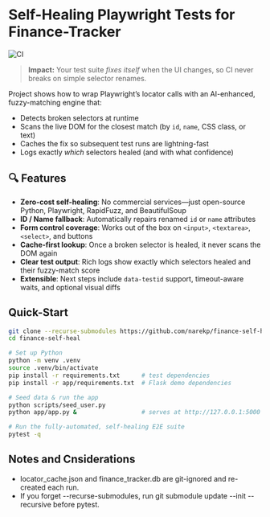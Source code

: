 # Self-Healing Playwright Tests for Finance-Tracker

![CI](https://github.com/narekp/finance-self-heal/actions/workflows/ci.yml/badge.svg)

> **Impact:** Your test suite _fixes itself_ when the UI changes, so CI never breaks on simple selector renames.

Project shows how to wrap Playwright’s locator calls with an AI-enhanced, fuzzy-matching engine that:

- Detects broken selectors at runtime  
- Scans the live DOM for the closest match (by `id`, `name`, CSS class, or text)  
- Caches the fix so subsequent test runs are lightning-fast  
- Logs exactly _which_ selectors healed (and with what confidence)

## 🔍 Features

- **Zero-cost self-healing**: No commercial services—just open-source Python, Playwright, RapidFuzz, and BeautifulSoup  
- **ID / Name fallback**: Automatically repairs renamed `id` or `name` attributes  
- **Form control coverage**: Works out of the box on `<input>`, `<textarea>`, `<select>`, and buttons  
- **Cache-first lookup**: Once a broken selector is healed, it never scans the DOM again  
- **Clear test output**: Rich logs show exactly which selectors healed and their fuzzy-match score  
- **Extensible**: Next steps include `data-testid` support, timeout-aware waits, and optional visual diffs  

## Quick-Start

```bash
git clone --recurse-submodules https://github.com/narekp/finance-self-heal.git
cd finance-self-heal

# Set up Python
python -m venv .venv
source .venv/bin/activate
pip install -r requirements.txt      # test dependencies
pip install -r app/requirements.txt  # Flask demo dependencies

# Seed data & run the app
python scripts/seed_user.py
python app/app.py &                  # serves at http://127.0.0.1:5000

# Run the fully-automated, self-healing E2E suite
pytest -q
```

## Notes and Cnsiderations

- locator_cache.json and finance_tracker.db are git-ignored and re-created each run.
- If you forget --recurse-submodules, run git submodule update --init --recursive before pytest.